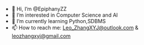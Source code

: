 - 👋 Hi, I’m @EpiphanyZZ
- 👀 I’m interested in Computer Science and AI
- 🌱 I’m currently learning Python,SDBMS
- 📫 How to reach me: Leo_ZhangXYJ@outlook.com & leozhangxyj@gmail.com
